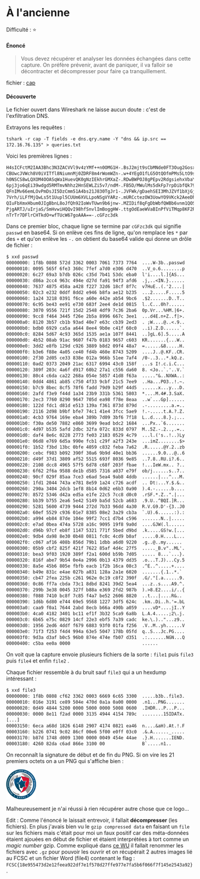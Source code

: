 # À l'ancienne

Difficulté : :star:

#### Énoncé

> Vous devez récupérer et analyser les données échangées dans cette capture. On préfère prévenir, avant de paniquer, il va falloir se décontracter et décompresser pour faire ça tranquillement.

fichier : [cap](./cap)

#### Découverte

Le fichier ouvert dans Wireshark ne laisse aucun doute : c'est de l'exfiltration DNS.

Extrayons les requêtes :

```
tshark -r cap -T fields -e dns.qry.name -Y "dns && ip.src == 172.16.76.135" > queries.txt
```

Voici les premières lignes :

```
H4sICFctM2IAA3Bhc3N3ZACVVl9v4zYMf++n0OMG1H-.BsJ2mjt9sCbMNde0FT3Oug2GosxJY8SU7SffqRlPOv-.1nY3SHVFiqQo8icy1hjPj3wCw+IyDd+N0ulGuPquEr-.I1GiQyGAOR9s6mDkQuq1SbxmyVvkPukecwaD8u5N4d-.cGFzc3dk
CBUwcJVWch8V0iVITfl8NiumnMj0ZDRF8m4rWomWZn-.w+4YEgO1fLG5OtQOfmPMs5LtO9sGkpylqmRI7kmw7E-.H2DAgoRdZ0yTNl0VNa4aEH+EQUtSCKuRrJYH9HsBg5-.ZXxgM90uj7Ep3JJjiJuNIJ9Eins+b4jkoFzkD9S0YO-.cGFzc3dk
h0NSCS8wLQXOM4OOASqWa1HuevQK0gNzIEkhrGMXaZ-.RDwBWPOJ8gPEpv2RdgsiehxVbaYIDExtrKIiaKBU5Y-.V0HY9joN1Ehhq4XHUE8znL8hxX7pt8mL7Iz1ePb63X-.nZsp9E1Sr98+n0TRo0I7kzG1NhWAMuw3dggpCWR3Bd-.cGFzc3dk
6pj3jo6qEi39wdgd5RMTmvNhhz2HnSEWLZi5v7/ndM-.FB5D/MWulMs5dkFp7rpDibfQk79n8Y8wreUHiC6GA2-.mZ6tvcIWhE2XtTVa/S28MvoHLIM9B5fa9I5sAignc/-.4DIYMFKUx5BtjnaW1amQ78scKfovMkPhtS870TvAv+-.cGFzc3dk
QFnIMv66emLOvPmDsJI5DzCmm51A4bs21J830TgJr1-.JVFWk/gDaehSEI3MhJZVf1bXjGjyA/+65vYi9qlYje-.G9WFcxagN+efkM8Cn4WqfOPmrV6kmrhN2x/RIER0Ou-.eBjlkaJMcmrN8pCjQELcse+IsUDWLmswqQhXJTRtQq-.cGFzc3dk
7Vrh/iLFfMjQwLs5t1Uupl5CUUm6XVLLpoNSgVYARz-.mURCctezOW3UowYO9VKck2AeeDhQjiOinLOqmU64SH-.3hBOmfJ8wde0xZbnrQvqR0pXKKFskJUZ+JoN2WuXz+-.uPEUdTIXcfW+3ZvZ202piOMAtICBH8DEzZsK/AZ68W-.cGFzc3dk
QIuFbXmxHbum0JIgBbnL8oJfQh92IoWvTUwn9b6jnw-.MZIDif8qFgDbWbfQWBb6vnm1QOSimWCxNDed01il5F-.toBe+/vqyx8rFsoIw7SegxzkrgJ7qDESiioeYCDLRy-./qIlvCYZYuDBnI8jkPDIb/esvac8GNvYJBOdJepCmb-.cGFzc3dk
PjgARTJ/uIrjaS/SmHvwiHQQvI98hfSnvlImBoggHW-.ttgOdEaeWVaBInPfViTMqp8KF2RCq9jsu2akkLoFlM-.oEGCNAG8Ee8fOzJcqWqLa2XnXAgpFM8i4+v1ejnK3B-.lWLtZN3/Z5aIOT8AH68lZx8/JT9NSZSmPlUEcXiwX9-.cGFzc3dk
nTrTr7DFlrCHTkdO+wfTUcW67goAAA==-.cGFzc3dk
```

Dans ce premier bloc, chaque ligne se termine par `cGFzc3dk` qui signifie `passwd` en base64. Si on enlève ces fins de ligne, qu'on remplace les `*` par des `+` et qu'on enlève les `-.` on obtient du base64 valide qui donne un drôle de fichier :

```
$ xxd passwd
00000000: 1f8b 0808 572d 3362 0003 7061 7373 7764  ....W-3b..passwd
00000010: 0095 565f 6fe3 360c 7fef a7d0 e306 d470  ..V_o.6........p
00000020: 6c27 69a3 b7db 026c c35d 7b41 53dc eba0  l'i....l.]{AS...
00000030: d86a 2cc4 963c 494e d27d fa91 94f3 afd6  .j,..<IN.}......
00000040: 7637 4875 458a a428 f227 32d6 18cf 8f7c  v7HuE..(.'2....|
00000050: 02c3 e232 0ddf 8dd2 e946 b8fa ae12 b235  ...2.....F.....5
00000060: 1a24 3218 0391 f6ce a60e 442e ab54 9bc6  .$2.......D..T..
00000070: 6c95 be43 ee91 e730 683f 2ee4 de1d 0815  l..C...0h?......
00000080: 3070 9556 721f 15d2 2548 4df9 7c36 2ba6  0p.Vr...%HM.|6+.
00000090: 9cc8 f464 3445 f26e 2b5a 8996 667c 3ee1  ...d4E.n+Z..f|>.
000000a0: 8120 3b57 cb1b 93ad 40e7 e63c cb39 2ed3  . ;W....@..<.9..
000000b0: bdb0 6929 ca5a a644 8ee4 9b0e c41f 60c0  ..i).Z.D......`.
000000c0: 8284 5d67 4c93 365d 1535 ae1a 107f 8441  ..]gL.6].5.....A
000000d0: 4b52 08ab 91ac 9607 f47b 0183 9657 c603  KR.......{...W..
000000e0: 3dd2 e8fb 129d c926 3889 b8d2 09f4 48a7  =......&8.....H.
000000f0: b3e6 f88e 4a05 ce40 fd4b 460e 8743 5209  ....J..@.KF..CR.
00000100: 2f30 2d05 ce33 838e 012a 966b 51ee 7af4  /0-..3...*.kQ.z.
00000110: 0ad2 0373 2049 21ac 6317 6994 43c0 158f  ...s I!.c.i.C...
00000120: 389f 203c 4a6f d917 60b2 27a1 c556 da60  8. <Jo..`.'..V.`
00000130: 80c4 c6da ca22 268a 054e 5857 41d8 f63a  ....."&..NXWA..:
00000140: 0dd4 4861 ab85 c750 4f33 9cbf 21c5 7ee9  ..Ha...PO3..!.~.
00000150: b7c9 8bec 8cf5 78f6 fadd 79d9 b29f 44d5  ......x...y...D.
00000160: 2afd f3e9 f44d 1a34 23b9 331b 5361 5803  *....M.4#.3.SaX.
00000170: 2ec3 7760 8290 9647 705d ea98 f78e 8eaa  ..w`...Gp]......
00000180: 122d fdc1 d81d e513 139a f361 873d 879d  .-.........a.=..
00000190: 2116 2d98 b9bf bfe7 74c1 41e4 3fcc 5ae9  !.-.....t.A.?.Z.
000001a0: 4cb3 9764 169e eba4 389b 7d09 3bf6 7f18  L..d....8.}.;...
000001b0: f30a de50 7882 e860 3699 9ead bdc2 1684  ...Px..`6.......
000001c0: 4d97 b535 5afd 2dbc 32fa 072c 833d 0797  M..5Z.-.2..,.=..
000001d0: daf4 8e6c 0228 2773 fe03 2183 0529 4c79  ...l.('s..!..)Ly
000001e0: 06d8 e769 6d5a 990e fcb1 c29f a2f3 243e  ...imZ........$>
000001f0: 1b52 f3bd 13bc 0bfe 4059 c832 feba 7a62  .R......@Y.2..zb
00000200: cebc f983 b092 390f 30a6 9b9d 40e1 bb36  ......9.0...@..6
00000210: d49f 37d1 3809 af52 5515 693f 8036 9e85  ..7.8..RU.i?.6..
00000220: 2108 dcc8 4965 57f5 6d78 c68f 203f fbae  !...IeW.mx.. ?..
00000230: 6f62 2f6a 9588 de1b d585 7316 a037 e79f  ob/j......s..7..
00000240: 90cf 029f 85aa 7ce3 e6ad 5ea4 9ab8 4ddb  ......|...^...M.
00000250: 1fd1 2044 743a e781 8e59 1a24 c726 acdf  .. Dt:...Y.$.&..
00000260: 290a 3404 2dcb 1ef8 8b14 0d62 e6b3 0a90  ).4.-......b....
00000270: 8572 5346 d42a ed5a e1fe 22c5 7cc8 d0c0  .rSF.*.Z..".|...
00000280: bb39 b755 2ea6 5e42 5149 ba5d 52cb a683  .9.U..^BQI.]R...
00000290: 5281 5600 4739 9444 272d 7b33 96dd 4a30  R.V.G9.D'-{3..J0
000002a0: 60ef 5529 c936 01e7 8385 08e2 3a29 cb3a  `.U).6......:).:
000002b0: a994 eb84 87de 104e 99f2 7cc1 d7b4 c596  .......N..|.....
000002c0: e7ad 0bea 474a 5728 a16c 9095 19f8 9a0d  ....GJW(.l......
000002d0: d96b 97cf eb8f 1147 5321 771f 5bed d9bd  .k.....GS!w.[...
000002e0: 9db4 da98 8e30 0b48 0811 fc0c 4cd9 b0af  .....0.H....L...
000002f0: c067 af16 408b 856d 79b1 1dbb a6d0 9220  .g..@..my...... 
00000300: 05b9 cbf2 825f 421f 7622 85af 4d4c 27f5  ....._B.v"..ML'.
00000310: bea3 9f03 1920 389f f2a1 600d b59b 7d05  ..... 8...`...}.
00000320: 816f abe7 9b54 0e4a 2996 0b13 4379 dd35  .o...T.J)...Cy.5
00000330: 8a5e 45b6 805e fbfb eacb 1f2b 16ca 08c3  .^E..^.....+....
00000340: b49e 831c e4ae 027b a831 128a 2a1e 6020  .......{.1..*.` 
00000350: cb47 2fea 225b c261 962e 0c19 c8f2 390f  .G/."[.a......9.
00000360: 0c86 ff7a cbda 73c1 8dbd 8241 39d2 5ea4  ...z..s....A9.^.
00000370: 299b 3e38 0045 327f b88a e369 2fd2 987b  ).>8.E2....i/..{
00000380: f088 7410 bc8f 7c85 f4a7 be52 2606 8820  ..t...|....R&.. 
00000390: 1d6b 6d80 e744 69e5 9568 1227 3df5 624c  .km..Di..h.'=.bL
000003a0: caa9 f0a1 7644 2abd 8ecb b66a 490b a059  ....vD*....jI..Y
000003b0: 4ca0 4182 3401 bc11 ef1f 3b32 5ca9 6a8b  L.A.4.....;2\.j.
000003c0: 6b65 e75c 0829 14cf 22e3 ebf5 7a39 cadc  ke.\.).."...z9..
000003d0: 1956 2ed6 4ddf f679 6883 93f0 01fa f256  .V..M..yh......V
000003e0: 71f3 f253 f4d4 994a 63e5 5047 178b 05fd  q..S...Jc.PG....
000003f0: 9d3a d3af b0c5 96b0 874e 474e fb07 d351  .:.......NGN...Q
00000400: c5ba ee0a 0000                           ......
```

On voit que la capture envoie plusieurs fichiers de la sorte : `file1` puis `file3`  puis `file4`  et enfin `file2` .

Chaque fichier ressemble à du bruit sauf `file3` qui a un hexdump intéressant :

```
$ xxd file3
00000000: 1f8b 0808 cf62 3362 0003 6669 6c65 3300  .....b3b..file3.
00000010: 016e 3191 ce89 504e 470d 0a1a 0a00 0000  .n1...PNG.......
00000020: 0d49 4844 5200 0000 5000 0000 5008 0600  .IHDR...P...P...
00000030: 0000 8e11 f2ad 0000 3135 4944 4154 789c  ........15IDATx.
[...]
00003150: 6eca a68d 1826 6148 2907 4174 0821 ea46  n....&aH).At.!.F
00003160: b226 0741 9c02 86cf 00e6 5f00 e0ff 03c0  .&.A......_.....
00003170: b87d 1748 d009 1300 0000 0049 454e 44ae  .}.H.......IEND.
00003180: 4260 82da c6ad 866e 3100 00              B`.....n1..

```

On reconnaît la signature de début et de fin du PNG. Si on vire les 21 premiers octets on a un PNG qui s'affiche bien :

![logo ANSSI](file3_crop.png)

Malheureusement je n'ai réussi à rien récupérer autre chose que ce logo...



Edit : Comme l'énoncé le laissait entrevoir, il fallait **décompresser** (les fichiers). En plus j'avais bien vu le `gzip compressed data` en faisant un `file` sur les fichiers mais c'était pour moi un faux positif car des méta-données étaient ajouées en début de fichier et étaient interprétées à tort comme un *magic number* gzip. Comme expliqué dans [ce WU](https://gitlab.com/ctfun/ctf-writeups/-/blob/master/fcsc2022/forensic/%C3%80%20l'ancienne/alancienne.md) il fallait renommer les fichiers avec `.gz` pour pouvoir les ouvrir et on récupérait 2 autres images lié au FCSC et un fichier Word (file4) contenant le flag : `FCSC{18e955473d2e12feea922df7e1f578d27ffe977e7fa5b6f066f7f145e2543a92}`.
